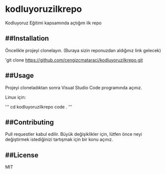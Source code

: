 # kodluyoruzilkrepo
Kodluyoruz Eğitimi kapsamında açtığım ilk repo

##Installation
---

Öncelikle projeyi clonelayın. (Buraya sizin reponuzdan aldığınız link gelecek)

'git clone https://github.com/cengizcmataraci/kodluyoruzilkrepo.git

##Usage
---

Projeyi cloneladıktan sonra Visual Studio Code programında açınız.

Linux için:

'''
cd kodluyoruzilkrepo
code .
'''

##Contributing
---
Pull requestler kabul edilir. Büyük değişiklikler için, lütfen önce neyi değiştirmek istediğinizi tartışmak için bir konu açınız.

##License
---
MIT
